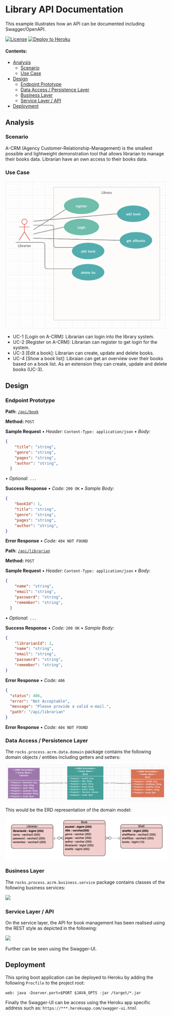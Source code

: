 # Library API Documentation

This example illustrates how an API can be documented including Swagger/OpenAPI.

[![License](http://img.shields.io/:license-apache-blue.svg)](http://www.apache.org/licenses/LICENSE-2.0.html)
[![Deploy to Heroku](https://img.shields.io/badge/deploy%20to-Heroku-6762a6.svg?longCache=true)](https://heroku.com/deploy)

#### Contents:
- [Analysis](#analysis)
  - [Scenario](#scenario)
  - [Use Case](#use-case)
- [Design](#design)
  - [Endpoint Prototype](#endpoint-prototype)
  - [Data Access / Persistence Layer](#data-access--persistence-layer)
  - [Business Layer](#business-layer)
  - [Service Layer / API](#service-layer--api)
- [Deployment](#deployment)

## Analysis

### Scenario

A-CRM (Agency Customer-Relationship-Management) is the smallest possible and lightweight demonstration tool that allows librarian to manage their books data. Librarian have an own access to their books data.

### Use Case
![](images/CRM-Use_Case.png)
- UC-1 [Login on A-CRM]: Librarian can login into the library system.
- UC-2 [Register on A-CRM]: Librarian can register to get login for the system.
- UC-3 [Edit a book]: Librarian can create, update and delete books.
- UC-4 [Show a book list]: Libraian can get an overview over their books based on a book list. As an extension they can create, update and delete books (UC-3).

## Design

### Endpoint Prototype
**Path**: [`/api/book`](/api/viewer) 

**Method:** `POST`

**Sample Request**  • *Header:* `Content-Type: application/json` • *Body:*

```JSON
{
    "title": "string",
    "genre": "string",
    "pages": "string",
    "author": "string",
  }
```

• *Optional:* `...`
  
**Success Response**  • *Code:* `200 OK` • *Sample Body:*

```JSON
{
    "bookId": 1,
    "title": "string",
    "genre": "string",
    "pages": "string",
    "author": "string",
}
```

**Error Response** • *Code:* `404 NOT FOUND`

**Path**: [`/api/librarian`](/api/viewer) 

**Method:** `POST`

**Sample Request**  • *Header:* `Content-Type: application/json` • *Body:*

```JSON
{
    "name": "string",
    "email": "string",
    "password": "string",
    "remember": "string",
  }
```

• *Optional:* `...`
  
**Success Response**  • *Code:* `200 OK` • *Sample Body:*

```JSON
{
    "librarianId": 1,
    "name": "string",
    "email": "string",
    "password": "string",
    "remember": "string",
}
```

**Error Response** • *Code:* `406`

```JSON
{
  "status": 406,
  "error": "Not Acceptable",
  "message": "Please provide a valid e-mail.",
  "path": "/api/librarian"
}
```
**Error Response** • *Code:* `404 NOT FOUND`

### Data Access / Persistence Layer

The `rocks.process.acrm.data.domain` package contains the following domain objects / entities including getters and setters:

![](images/Library_Domain_Model.png)

This would be the ERD representation of the domain model:

![](images/ERD.png)

### Business Layer

The `rocks.process.acrm.business.service` package contains classes of the following business services:

![](images/business-service.png)


### Service Layer / API

On the service layer, the API for book management has been realised using the REST style as depicted in the following:

![](images/api-endpoint-vp.png)

Further can be seen using the Swagger-UI.

## Deployment

This spring boot application can be deployed to Heroku by adding the following `Procfile` to the project root:
```console
web: java -Dserver.port=$PORT $JAVA_OPTS -jar /target/*.jar
```

Finally the Swagger-UI can be access using the Heroku app specific address such as: `https://***.herokuapp.com/swagger-ui.html`
